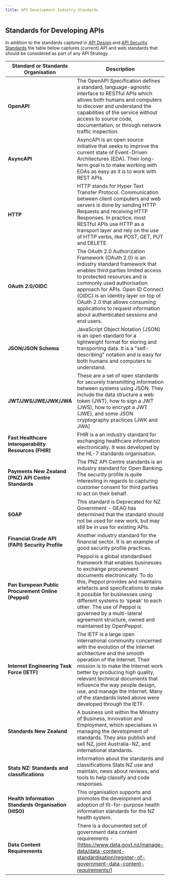 ```yaml
---
title: API Development Industry Standards
---
```




## Standards for Developing APIs

In addition to the standards captured in [API Design](./API%20Design#standards-based) and [API Security Standards](../api-security) the table below
captures (current) API and web standards that should be considered as part of any API Strategy.

| Standard or Standards Organisation | Description |
|---|---|
| **OpenAPI** | The OpenAPI Specification defines a standard, language-agnostic interface to RESTful APIs which allows both humans and computers to discover and understand the capabilities of the service without access to source code, documentation, or through network traffic inspection. |
| **AsyncAPI** | AsyncAPI is an open source initiative that seeks to improve the current state of Event-Driven Architectures (EDA). Their long-term goal is to make working with EDAs as easy as it is to work with REST APIs. |
| **HTTP** | HTTP stands for Hyper Text Transfer Protocol. Communication between client computers and web servers is done by sending HTTP Requests and receiving HTTP Responses. In practice, most RESTful APIs use HTTP as a transport layer and rely on the use of HTTP verbs, like POST, GET, PUT and DELETE. |
| **OAuth 2.0/OIDC** | The OAuth 2.0 Authorization Framework (OAuth 2.0) is an industry standard framework that enables third parties limited access to protected resources and is commonly used authorisation approach for APIs. Open ID Connect (OIDC) is an identity layer on top of OAuth 2.0 that allows consuming applications to request information about authenticated sessions and end users. |
| **JSON/JSON Schema** | JavaScript Object Notation (JSON) is an open standard for a lightweight format for storing and transporting data. It is a "self-describing" notation and is easy for both humans and computers to understand. |
| **JWT/JWS/JWE/JWK/JWA** | These are a set of open standards for securely transmitting information between systems using JSON. They include the data structure a web token (JWT), how to sign a JWT (JWS), how to encrypt a JWT (JWE), and some JSON cryptography practices (JWK and JWA) |
| **Fast Healthcare Interoperability Resources (FHIR)** | FHIR is a an industry standard for exchanging healthcare information electronically. It was developed by the HL-7 standards organisation. |
| **Payments New Zealand (PNZ) API Centre Standards** | The PNZ API Centre standards is an industry standard for Open Banking. The security profile is quite interesting in regards to capturing customer consent for third parties to act on their behalf. |
| **SOAP** | This standard is Deprecated for NZ Government - GEAG has determined that the standard should not be used for new work, but may still be in use for existing APIs. |
| **Financial Grade API (FAPI) Security Profile** | Another industry standard for the financial sector. It is an example of good security profile practices. |
| **Pan European Public Procurement Online (Peppol)** | Peppol is a global standardised framework that enables businesses to exchange procurement documents electronically. To do this, Peppol provides and maintains artefacts and specifications to make it possible for businesses using different systems to ‘speak’ to each other. The use of Peppol is governed by a multi-lateral agreement structure, owned and maintained by OpenPeppol. |
| **Internet Engineering Task Force (IETF)** | The IETF is a large open international community concerned with the evolution of the Internet architecture and the smooth operation of the Internet. Their mission is to make the Internet work better by producing high quality, relevant technical documents that influence the way people design, use, and manage the Internet. Many of the standards listed above were developed through the IETF. |
| **Standards New Zealand** | A business unit within the Ministry of Business, Innovation and Employment, which specialises in managing the development of standards. They also publish and sell NZ, joint Australia-NZ, and international standards. |
| **Stats NZ: Standards and classifications** | Information about the standards and classifications Stats NZ use and maintain, news about reviews, and tools to help classify and code responses. |
| **Health Information Standards Organisation (HISO)** | This organisation supports and promotes the development and adoption of fit-for-purpose health information standards for the NZ health system. |
| **Data Content Requirements** | There is a documented set of government data content requirements - [https://www.data.govt.nz/manage-data/data-content-standardisation/register-of-government-data-content-requirements/] |
